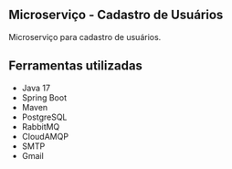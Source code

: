 ## Microserviço - Cadastro de Usuários
Microserviço para cadastro de usuários.

## Ferramentas utilizadas

- Java 17
- Spring Boot
- Maven
- PostgreSQL
- RabbitMQ
- CloudAMQP
- SMTP  
- Gmail


